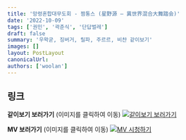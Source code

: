 ```yaml
---
title: '망령혼합대무도회 - 짬통스 (星野源 – 異世界混合大舞踏会)'
date: '2022-10-09'
tags: ['권민', '곽춘식', '단답벌레']
draft: false
summary: '우왁굳, 징버거, 릴파, 주르르, 비챤 같이보기'
images: []
layout: PostLayout
canonicalUrl:
authors: ['woolan']
---
```


## 링크

**같이보기 보러가기** (이미지를 클릭하여 이동)
[![같이보기 보러가기](../static/images/logo.png)](https://cafe.naver.com/steamindiegame/7989053)

**MV 보러가기** (이미지를 클릭하여 이동)
[![MV 시청하기](https://i.ytimg.com/vi/27X16XuxSq0/maxresdefault.jpg)](https://youtu.be/27X16XuxSq0)
